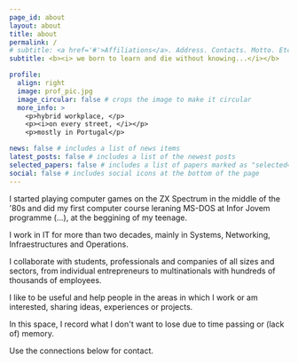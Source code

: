 ```yaml
---
page_id: about
layout: about
title: about
permalink: /
# subtitle: <a href='#'>Affiliations</a>. Address. Contacts. Motto. Etc.
subtitle: <b><i> we born to learn and die without knowing...</i></b>

profile:
  align: right
  image: prof_pic.jpg
  image_circular: false # crops the image to make it circular
  more_info: >
    <p>hybrid workplace, </p>
    <p><i>on every street, </i></p>
    <p>mostly in Portugal</p>

news: false # includes a list of news items
latest_posts: false # includes a list of the newest posts
selected_papers: false # includes a list of papers marked as "selected={true}"
social: false # includes social icons at the bottom of the page
---
```


I started playing computer games on the ZX Spectrum in the middle of the '80s and did my first computer course leraning MS-DOS at Infor Jovem programme (...), at the beggining of my teenage.

I work in IT for more than two decades, mainly in Systems, Networking, Infraestructures and Operations.

I collaborate with students, professionals and companies of all sizes and sectors, from individual entrepreneurs to multinationals with hundreds of thousands of employees.

I like to be useful and help people in the areas in which I work or am interested, sharing ideas, experiences or projects.

In this space, I record what I don't want to lose due to time passing or (lack of) memory.

Use the connections below for contact.